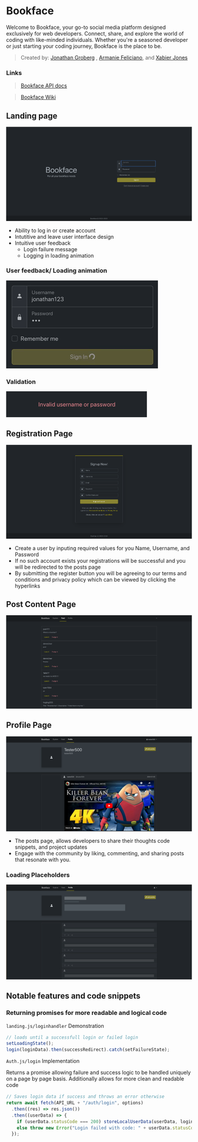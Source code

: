 # Bookface

Welcome to Bookface, your go-to social media platform designed exclusively for web developers. Connect, share, and explore the world of coding with like-minded individuals. Whether you're a seasoned developer or just starting your coding journey, Bookface is the place to be.

> Created by: [Jonathan Groberg](https://github.com/joncgroberg)
> , [Armanie Feliciano](https://github.com/MrRobut98), and [Xabier Jones](https://github.com/l3tsgititzay)

### Links

> [Bookface API docs](http://microbloglite.us-east-2.elasticbeanstalk.com/docs/)

> [Bookface Wiki](https://github.com/JonCGroberg/microbloglite-capstone-starter/wiki/)

## Landing page

![terms](./screen-captures/landing&login.png)

- Ability to log in or create account
- Intutitive and leave user interface design
- Intuitive user feedback
  - Login failure message
  - Logging in loading animation

### User feedback/ Loading animation

![loadingAnimation](screen-captures/loading%20animation.gif)

### Validation

![valiation](./screen-captures/validation.png)

## Registration Page

![registrationScreenshot](./screen-captures/register.png)

- Create a user by inputing required values for you Name, Username, and Password
- If no such account exists your registrations will be successful and you will be redirected to the posts page
- By submitting the register button you will be agreeing to our terms and conditions and privacy policy which can be viewed by clicking the hyperlinks

## Post Content Page

![postScreenshot](/screen-captures/feed.png)

## Profile Page

![profileScreenshot](/screen-captures/profile.png)

- The posts page, allows developers to share their thoughts code snippets, and project updates
- Engage with the community by liking, commenting, and sharing posts that resonate with you.

### Loading Placeholders

![loadingProfile](./screen-captures/placeholders.png)

## Notable features and code snippets

### Returning promises for more readable and logical code

 `landing.js/loginhandler` Demonstration


```javascript
// loads until a successfull login or failed login
setLoadingState();
login(loginData).then(successRedirect).catch(setFailureState);
```
`Auth.js/login` Implementation

Returns a promise allowing failure and success logic to be handled uniquely on a page by page basis. Additionally allows for more clean and readable code


```javascript
// Saves login data if success and throws an error otherwise
return await fetch(API_URL + "/auth/login", options)
  .then((res) => res.json())
  .then((userData) => {
    if (userData.statusCode === 200) storeLocalUserData(userData, loginData);
    else throw new Error("Login failed with code: " + userData.statusCode);
  });
```
